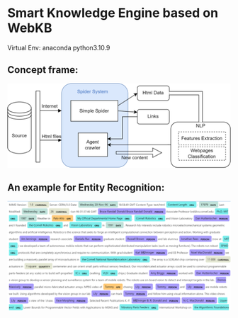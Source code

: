 # Smart Knowledge Engine based on WebKB

Virtual Env: anaconda python3.10.9

## Concept frame:

![Alt Text](img/frame.png)

## An example for Entity Recognition:

![Alt Text](img/entity_recognition_example.png)
